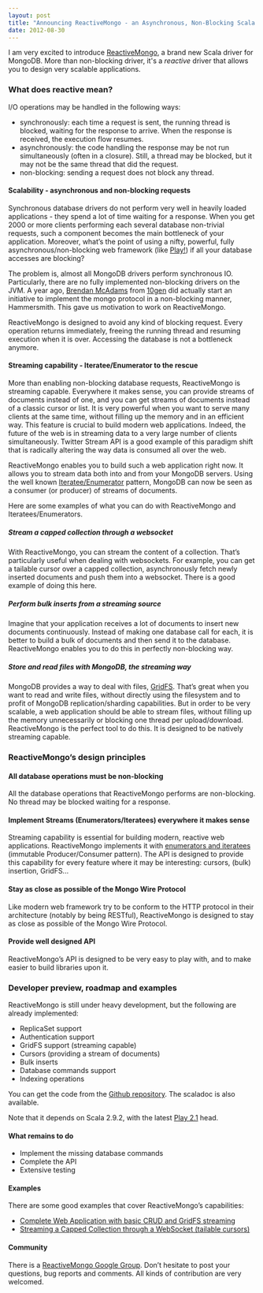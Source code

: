 ```yaml
---
layout: post
title: "Announcing ReactiveMongo - an Asynchronous, Non-Blocking Scala Driver for MongoDB"
date: 2012-08-30
---
```



<p class="notice">
I am very excited to introduce <a href="http://reactivemongo.org">ReactiveMongo</a>, a brand new Scala driver for MongoDB. More than non-blocking driver, it's a <em>reactive</em> driver that allows you to design very scalable applications.
</p>

### What does reactive mean?

I/O operations may be handled in the following ways:
* synchronously: each time a request is sent, the running thread is blocked, waiting for the response to arrive. When the response is received, the execution flow resumes.
* asynchronously: the code handling the response may be not run simultaneously (often in a closure). Still, a thread may be blocked, but it may not be the same thread that did the request.
* non-blocking: sending a request does not block any thread.

#### Scalability - asynchronous and non-blocking requests

Synchronous database drivers do not perform very well in heavily loaded applications - they spend a lot of time waiting for a response. When you get 2000 or more clients performing each several database non-trivial requests, such a component becomes the main bottleneck of your application. Moreover, what’s the point of using a nifty, powerful, fully asynchronous/non-blocking web framework (like [Play!](http://www.playframework.org/)) if all your database accesses are blocking?

The problem is, almost all MongoDB drivers perform synchronous IO. Particularly, there are no fully implemented non-blocking drivers on the JVM. A year ago, [Brendan McAdams](http://blog.evilmonkeylabs.com/) from [10gen](http://www.10gen.com/) did actually start an initiative to implement the mongo protocol in a non-blocking manner, Hammersmith. This gave us motivation to work on ReactiveMongo.

ReactiveMongo is designed to avoid any kind of blocking request. Every operation returns immediately, freeing the running thread and resuming execution when it is over. Accessing the database is not a bottleneck anymore.

#### Streaming capability - Iteratee/Enumerator to the rescue

More than enabling non-blocking database requests, ReactiveMongo is streaming capable. Everywhere it makes sense, you can provide streams of documents instead of one, and you can get streams of documents instead of a classic cursor or list. It is very powerful when you want to serve many clients at the same time, without filling up the memory and in an efficient way.
This feature is crucial to build modern web applications. Indeed, the future of the web is in streaming data to a very large number of clients simultaneously. Twitter Stream API is a good example of this paradigm shift that is radically altering the way data is consumed all over the web.

ReactiveMongo enables you to build such a web application right now. It allows you to stream data both into and from your MongoDB servers. Using the well known [Iteratee/Enumerator](https://github.com/playframework/Play20/wiki/Iteratees) pattern, MongoDB can now be seen as a consumer (or producer) of streams of documents.

Here are some examples of what you can do with ReactiveMongo and Iteratees/Enumerators.

##### Stream a capped collection through a websocket

With ReactiveMongo, you can stream the content of a collection. That’s particularly useful when dealing with websockets. For example, you can get a tailable cursor over a capped collection, asynchronously fetch newly inserted documents and push them into a websocket. There is a good example of doing this here.

##### Perform bulk inserts from a streaming source

Imagine that your application receives a lot of documents to insert new documents continuously. Instead of making one database call for each, it is better to build a bulk of documents and then send it to the database. ReactiveMongo enables you to do this in perfectly non-blocking way.

##### Store and read files with MongoDB, the streaming way

MongoDB provides a way to deal with files, [GridFS](http://www.mongodb.org/display/DOCS/GridFS). That’s great when you want to read and write files, without directly using the filesystem and to profit of MongoDB replication/sharding capabilities. But in order to be very scalable, a web application should be able to stream files, without filling up the memory unnecessarily or blocking one thread per upload/download.
ReactiveMongo is the perfect tool to do this. It is designed to be natively streaming capable.

### ReactiveMongo’s design principles

#### All database operations must be non-blocking

All the database operations that ReactiveMongo performs are non-blocking. No thread may be blocked waiting for a response.

#### Implement Streams (Enumerators/Iteratees) everywhere it makes sense

Streaming capability is essential for building modern, reactive web applications. ReactiveMongo implements it with [enumerators and iteratees](https://github.com/playframework/Play20/wiki/Iteratees) (immutable Producer/Consumer pattern). The API is designed to provide this capability for every feature where it may be interesting: cursors, (bulk) insertion, GridFS...

#### Stay as close as possible of the Mongo Wire Protocol

Like modern web framework try to be conform to the HTTP protocol in their architecture (notably by being RESTful), ReactiveMongo is designed to stay as close as possible of the Mongo Wire Protocol.

#### Provide well designed API

ReactiveMongo’s API is designed to be very easy to play with, and to make easier to build libraries upon it.

### Developer preview, roadmap and examples

ReactiveMongo is still under heavy development, but the following are already implemented:
* ReplicaSet support
* Authentication support
* GridFS support (streaming capable)
* Cursors (providing a stream of documents)
* Bulk inserts
* Database commands support
* Indexing operations

You can get the code from the [Github repository](https://github.com/zenexity/ReactiveMongo). The scaladoc is also available.

Note that it depends on Scala 2.9.2, with the latest [Play 2.1](https://github.com/playframework/Play20) head. 

#### What remains to do

* Implement the missing database commands
* Complete the API
* Extensive testing

#### Examples

There are some good examples that cover ReactiveMongo’s capabilities:
* [Complete Web Application with basic CRUD and GridFS streaming](https://github.com/sgodbillon/reactivemongo-demo-app)
* [Streaming a Capped Collection through a WebSocket (tailable cursors)](https://github.com/sgodbillon/reactivemongo-tailablecursor-demo)

#### Community

There is a [ReactiveMongo Google Group](https://groups.google.com/forum/#!forum/reactivemongo). Don’t hesitate to post your questions, bug reports and comments. All kinds of contribution are very welcomed.